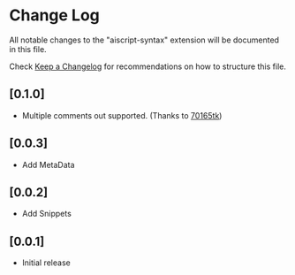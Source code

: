 # Change Log

All notable changes to the "aiscript-syntax" extension will be documented in this file.

Check [Keep a Changelog](http://keepachangelog.com/) for recommendations on how to structure this file.

## [0.1.0]

- Multiple comments out supported. (Thanks to [70165tk](https://github.com/70165tk))

## [0.0.3]

- Add MetaData

## [0.0.2]

- Add Snippets

## [0.0.1]

- Initial release
